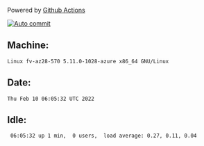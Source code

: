 Powered by [Github Actions](https://github.com/features/actions)

[![Auto commit](https://github.com/gyfary/workstation/workflows/Auto%20commit/badge.svg)](https://github.com/gyfary/workstation/actions?query=workflow%3A%22Auto+commit%22)

## Machine:
```
Linux fv-az28-570 5.11.0-1028-azure x86_64 GNU/Linux
```
## Date:
```
Thu Feb 10 06:05:32 UTC 2022
```
## Idle:
```
 06:05:32 up 1 min,  0 users,  load average: 0.27, 0.11, 0.04
```
